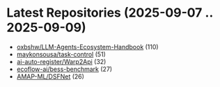 # Latest Repositories (2025-09-07 .. 2025-09-09)

- [oxbshw/LLM-Agents-Ecosystem-Handbook](https://github.com/oxbshw/LLM-Agents-Ecosystem-Handbook) (110)
- [maykonsousa/task-control](https://github.com/maykonsousa/task-control) (51)
- [ai-auto-register/Warp2Api](https://github.com/ai-auto-register/Warp2Api) (32)
- [ecoflow-ai/bess-benchmark](https://github.com/ecoflow-ai/bess-benchmark) (27)
- [AMAP-ML/DSFNet](https://github.com/AMAP-ML/DSFNet) (26)
